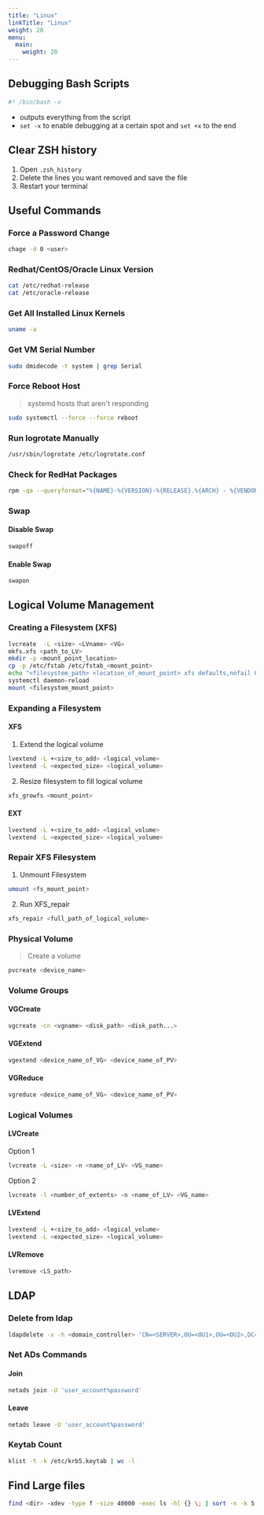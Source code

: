 ```yaml
---
title: "Linux"
linkTitle: "Linux"
weight: 20
menu:
  main:
    weight: 20
---
```


## Debugging Bash Scripts

```bash
#! /bin/bash -x
```
* outputs everything from the script
* `set -x` to enable debugging at a certain spot and `set +x` to the end

## Clear ZSH history

1. Open `.zsh_history`
1. Delete the lines you want removed and save the file
1. Restart your terminal

## Useful Commands

###  Force a Password Change

```bash
chage -d 0 <user>
```

### Redhat/CentOS/Oracle Linux Version

```bash
cat /etc/redhat-release
cat /etc/oracle-release
```

### Get All Installed Linux Kernels

```bash
uname -a
```

### Get VM Serial Number

```bash
sudo dmidecode -t system | grep Serial
```

### Force Reboot Host
> systemd hosts that aren't responding

```bash
sudo systemctl --force --force reboot
```

### Run logrotate Manually

```bash
/usr/sbin/logrotate /etc/logrotate.conf
```

### Check for RedHat Packages

```bash
rpm -qa --queryformat="%{NAME}-%{VERSION}-%{RELEASE}.%{ARCH} - %{VENDOR}\n" | grep "Red Hat"
```
### Swap

#### Disable Swap
```bash
swapoff
```
#### Enable Swap
```bash
swapon
```
## Logical Volume Management

### Creating a Filesystem (XFS)

```bash
lvcreate  -L <size> <LVname> <VG>
mkfs.xfs <path_to_LV>
mkdir -p <mount_point_location>
cp -p /etc/fstab /etc/fstab_<mount_point>
echo "<filesystem_path> <location_of_mount_point> xfs defaults,nofail 0 0" >> /etc/fstab
systemctl daemon-reload
mount <filesystem_mount_point>
```
### Expanding a Filesystem

#### XFS
1. Extend the logical volume
```bash
lvextend -L +<size_to_add> <logical_volume>
lvextend -L <expected_size> <logical_volume>
```
2. Resize filesystem to fill logical volume
```bash
xfs_growfs <mount_point>
```
#### EXT
```bash
lvextend -L +<size_to_add> <logical_volume>
lvextend -L <expected_size> <logical_volume>
```
### Repair XFS Filesystem
1. Unmount Filesystem
```bash
umount <fs_mount_point>
```
2. Run XFS_repair
```bash
xfs_repair <full_path_of_logical_volume>
```
### Physical Volume
> Create a volume
```bash
pvcreate <device_name>
```
### Volume Groups
#### VGCreate
```bash
vgcreate -cn <vgname> <disk_path> <disk_path...>
```
#### VGExtend
```bash
vgextend <device_name_of_VG> <device_name_of_PV>
```
#### VGReduce
```bash
vgreduce <device_name_of_VG> <device_name_of_PV>
```
### Logical Volumes
#### LVCreate
Option 1
```bash
lvcreate -L <size> -n <name_of_LV> <VG_name>
```
Option 2
```bash
lvcreate -l <number_of_extents> -n <name_of_LV> <VG_name>
```
#### LVExtend
```bash
lvextend -L +<size_to_add> <logical_volume>
lvextend -L <expected_size> <logical_volume>
```
#### LVRemove
```bash
lvremove <LS_path>
```

## LDAP

### Delete from ldap

```bash
ldapdelete -x -h <domain_controller> 'CN=<SERVER>,OU=<OU1>,OU=<OU2>,DC=example,DC=com' -D '<user_account> -w <user_password>
```

### Net ADs Commands

#### Join
```bash
netads join -U 'user_account%password'
```
#### Leave

```bash
netads leave -U 'user_account%password'
```

### Keytab Count
```bash
klist -t -k /etc/krb5.keytab | wc -l
```

## Find Large files

```bash
find <dir> -xdev -type f -size 40000 -exec ls -hl {} \; | sort -n -k 5
```
